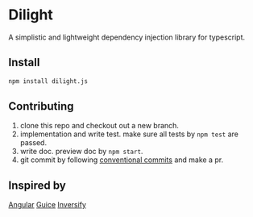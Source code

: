 # Dilight

A simplistic and lightweight dependency injection library for typescript.
 
## Install

```bash
npm install dilight.js
```

## Contributing

1. clone this repo and checkout out a new branch.
2. implementation and write test. make sure all tests by `npm test` are passed.
3. write doc. preview doc by `npm start`.
4. git commit by following [conventional commits](https://www.conventionalcommits.org/en/v1.0.0-beta.2/) and make a pr.

## Inspired by

[Angular](https://github.com/angular/angular)
[Guice](https://github.com/google/guice)
[Inversify](https://github.com/inversify/InversifyJS)
